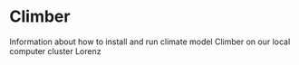 # Climber
Information about how to install and run climate model Climber on our local computer cluster Lorenz
